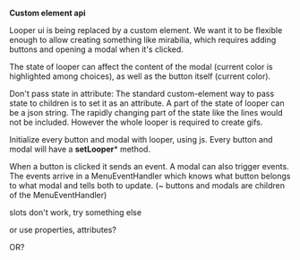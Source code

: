 **Custom element api**

Looper ui is being replaced by a custom element. We want it to be flexible enough to allow creating something like mirabilia, which requires adding buttons and opening a modal when it's clicked.

The state of looper can affect the content of the modal (current color is highlighted among choices),
as well as the button itself (current color).

Don't pass state in attribute:
The standard custom-element way to pass state to children is to set it as an attribute.
A part of the state of looper can be a json string. The rapidly changing part of the state like the lines would not be included. However the whole looper is required to create gifs.

Initialize every button and modal with looper, using js. Every button and modal will have a **setLooper*** method.

When a button is clicked it sends an event. A modal can also trigger events.
The events arrive in a MenuEventHandler which knows what button belongs to what modal and tells both to update.
(~ buttons and modals are children of the MenuEventHandler)

slots don't work, try something else

<div class=menu>
  <looper-buttons variant="local"/><test-button-1/><test-button-1/>
</div>
<div class="modals">
<looper-modals variant="local"/><test-modal-1/><test-modal-2/>
</div>
<looper>

or use properties, attributes? 

<script>
      import "./src/elements/TestButton1.ts";
</script>

<!--beuark-->
<looper-ui buttons="<test-button-1>"/>

OR?
<script>
   const looper = document.getElementById("looper-ui");
   // beuark
   looper.buttons = `
   <test-button-1>
   <test-button-2>`;
</script>

